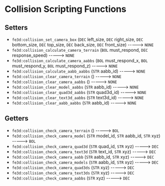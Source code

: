 # Collision Scripting Functions

## Setters

- `fe3d:collision_set_camera_box` (`DEC` left_size, `DEC` right_size, `DEC` bottom_size, `DEC` top_size, `DEC` back_size, `DEC` front_size) -----> `NONE`
- `fe3d:collision_calculate_camera_terrain` (`BOL` must_respond, `DEC` response_speed) -----> `NONE`
- `fe3d:collision_calculate_camera_aabbs` (`BOL` must_respond_x, `BOL` must_respond_y, `BOL` must_respond_z) -----> `NONE`
- `fe3d:collision_calculate_aabb_aabbs` (`STR` aabb_id) -----> `NONE`
- `fe3d:collision_clear_camera_terrain` () -----> `NONE`
- `fe3d:collision_clear_camera_aabbs` () -----> `NONE`
- `fe3d:collision_clear_model_aabbs` (`STR` aabb_id) -----> `NONE`
- `fe3d:collision_clear_quad3d_aabbs` (`STR` quad3d_id) -----> `NONE`
- `fe3d:collision_clear_text3d_aabbs` (`STR` text3d_id) -----> `NONE`
- `fe3d:collision_clear_aabb_aabbs` (`STR` aabb_id) -----> `NONE`

## Getters

- `fe3d:collision_check_camera_terrain` () -----> `BOL`
- `fe3d:collision_check_camera_model` (`STR` model_id, `STR` aabb_id, `STR` xyz) -----> `BOL`
- `fe3d:collision_check_camera_quad3d` (`STR` quad_id, `STR` xyz) -----> `DEC`
- `fe3d:collision_check_camera_text3d` (`STR` text_id, `STR` xyz) -----> `DEC`
- `fe3d:collision_check_camera_aabb` (`STR` aabb_id, `STR` xyz) -----> `DEC`
- `fe3d:collision_check_camera_models` (`STR` aabb_id, `STR` xyz) -----> `DEC`
- `fe3d:collision_check_camera_quad3ds` (`STR` xyz) -----> `DEC`
- `fe3d:collision_check_camera_text3ds` (`STR` xyz) -----> `DEC`
- `fe3d:collision_check_camera_aabbs` (`STR` xyz) -----> `DEC`
